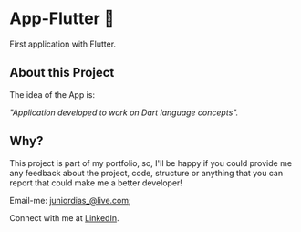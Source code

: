# App-Flutter :dart:

First application with Flutter. 

## About this Project

The idea of the App is:

_"Application developed to work on Dart language concepts"._
 
## Why?
This project is part of my portfolio, so, I'll be happy if you could provide me any feedback about the project, code, structure or anything that you can report that could make me a better developer!

Email-me: juniordias_@live.com;

Connect with me at [LinkedIn](https://www.linkedin.com/in/alexandre-junior-236894190/).
